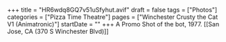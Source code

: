 +++
title = "HR6wdq8GQ7v51uSfyhut.avif"
draft = false
tags = ["Photos"]
categories = ["Pizza Time Theatre"]
pages = ["Winchester Crusty the Cat V1 (Animatronic)"]
startDate = ""
+++
A Promo Shot of the bot, 1977. [[San Jose, CA (370 S Winchester Blvd)]]
